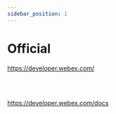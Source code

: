 ```yaml
---
sidebar_position: 1
---
```


# Official

<a href="https://developer.webex.com/">https://developer.webex.com/</a>

<br />
<br />

<a href="https://developer.webex.com/docs">https://developer.webex.com/docs</a>
